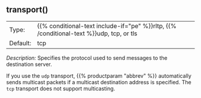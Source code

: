 ---
---
<!-- DISCLAIMER: This file is based on the syslog-ng Open Source Edition documentation https://github.com/balabit/syslog-ng-ose-guides/commit/2f4a52ee61d1ea9ad27cb4f3168b95408fddfdf2 and is used under the terms of The syslog-ng Open Source Edition Documentation License. The file has been modified by Axoflow. -->

## transport()

|          |                                                                                                                     |
| -------- | ------------------------------------------------------------------------------------------------------------------- |
| Type:    | {{% conditional-text include-if="pe" %}}rltp, {{% /conditional-text %}}udp, tcp, or tls |
| Default: | tcp                                                                                                                 |

*Description:* Specifies the protocol used to send messages to the destination server.

If you use the `udp` transport, {{% productparam "abbrev" %}} automatically sends multicast packets if a multicast destination address is specified. The `tcp` transport does not support multicasting.

